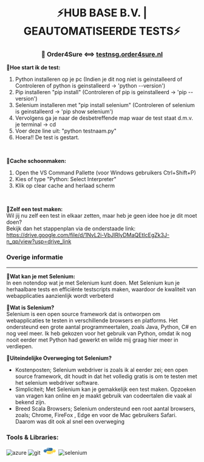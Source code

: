 <h1 align="center">⚡HUB BASE B.V. | GEAUTOMATISEERDE TESTS⚡ </h1>
<h3 align="center">🌱 Order4Sure <==> <a href="https://testnsg.order4sure.nl/">testnsg.order4sure.nl</a></h3>

<p align="left">

💠<b>Hoe start ik de test:</b> 
1. Python installeren op je pc (Indien je dit nog niet is geinstalleerd of Controleren of python is geinstalleerd -> 'python --version')
2. Pip installeren "pip install" (Controleren of pip is geinstalleerd -> 'pip --version')
3. Selenium installeren met  "pip install selenium" (Controleren of selenium is geinstalleerd -> 'pip show selenium')
4. Vervolgens ga je naar de desbetreffende map waar de test staat d.m.v. je terminal -> cd
5. Voer deze line uit: "python testnaam.py"
6. Hoera!! De test is gestart.

<br>

💠<b>Cache schoonmaken:</b> 
1. Open the VS Command Pallette (voor Windows gebruikers Ctrl+Shift+P)
2. Kies of type "Python: Select Interpreter"
3. Klik op clear cache and herlaad scherm

<br>

💠<b>Zelf een test maken:</b> </br>
Wil jij nu zelf een test in elkaar zetten, maar heb je geen idee hoe je dit moet doen? </br>
Bekijk dan het stappenplan via de onderstaade link: 
https://drive.google.com/file/d/1NvL2i-VbJlRIyDMaQEtIcEgZk3J-n_qp/view?usp=drive_link

<h3>Overige informatie</h3>
<hr>

💠<b>Wat kan je met Selenium:</b> <br>
In een notendop wat je met Selenium kunt doen. Met Selenium kun je herhaalbare tests en
efficiënte testscripts maken, waardoor de kwaliteit van webapplicaties aanzienlijk wordt
verbeterd

💠<b>Wat is Selenium?</b> <br>
Selenium is een open source framework dat is ontworpen om webapplicaties te testen in
verschillende browsers en platforms. Het ondersteund een grote aantal programmeertalen, zoals
Java, Python, C# en nog veel meer. Ik heb gekozen voor het gebruik van Python, omdat ik nog
nooit eerder met Python had gewerkt en wilde mij graag hier meer in verdiepen. 

💠<b>Uiteindelijke Overweging tot Selenium?</b>
- Kostenposten;
Selenium webdriver is zoals ik al eerder zei; een open source framework, dit
houdt in dat het volledig gratis is om te testen met het selenium webdriver software.
- Simpliciteit; 
Met Selenium kan je gemakkelijk een test maken. Opzoeken van vragen kan
online en je maakt gebruik van codeertalen die vaak al bekend zijn.
- Breed Scala Browsers;
Selenium ondersteund een root aantal browsers, zoals; Chrome,
FireFox , Edge en voor de Mac gebruikers Safari. Daarom was dit ook al snel een overweging


</p>

<h3 align="left">Tools & Libraries:</h3>
<p align="left"> 
<img src="https://www.vectorlogo.zone/logos/microsoft_azure/microsoft_azure-icon.svg" alt="azure" width="20" height="20"/>
<img src="https://www.vectorlogo.zone/logos/git-scm/git-scm-icon.svg" alt="git" width="20" height="20"/>
<img src="https://raw.githubusercontent.com/devicons/devicon/master/icons/python/python-original.svg" alt="python" width="40" height="20"/>
<img src="https://raw.githubusercontent.com/detain/svg-logos/780f25886640cef088af994181646db2f6b1a3f8/svg/selenium-logo.svg" alt="selenium" width="20" height="20"/>
</p>
